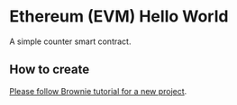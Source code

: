 # Ethereum (EVM) Hello World

A simple counter smart contract.

## How to create

[Please follow Brownie tutorial for a new project](https://eth-brownie.readthedocs.io/en/latest/init.html).